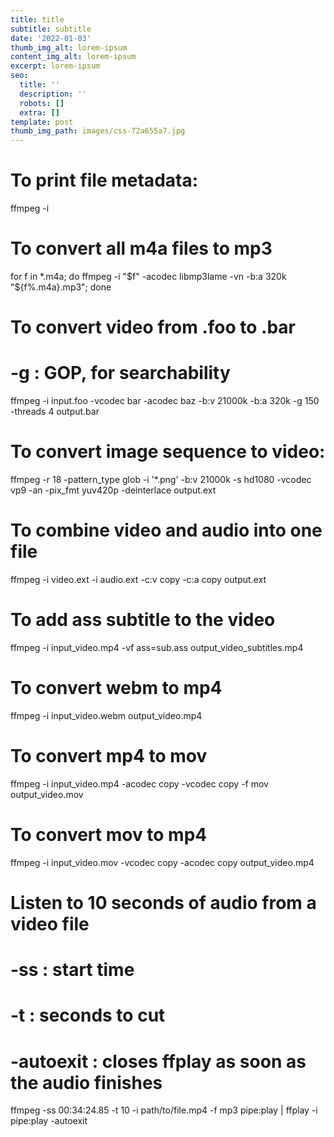 ```yaml
---
title: title
subtitle: subtitle
date: '2022-01-03'
thumb_img_alt: lorem-ipsum
content_img_alt: lorem-ipsum
excerpt: lorem-ipsum
seo:
  title: ''
  description: ''
  robots: []
  extra: []
template: post
thumb_img_path: images/css-72a655a7.jpg
---
```

# To print file metadata:

ffmpeg -i <file>

# To convert all m4a files to mp3

for f in \*.m4a; do ffmpeg -i "$f" -acodec libmp3lame -vn -b:a 320k "${f%.m4a}.mp3"; done

# To convert video from .foo to .bar

# -g : GOP, for searchability

ffmpeg -i input.foo -vcodec bar -acodec baz -b:v 21000k -b:a 320k -g 150 -threads 4 output.bar

# To convert image sequence to video:

ffmpeg -r 18 -pattern_type glob -i '\*.png' -b:v 21000k -s hd1080 -vcodec vp9 -an -pix_fmt yuv420p -deinterlace output.ext

# To combine video and audio into one file

ffmpeg -i video.ext -i audio.ext -c:v copy -c:a copy output.ext

# To add ass subtitle to the video

ffmpeg -i input_video.mp4 -vf ass=sub.ass output_video_subtitles.mp4

# To convert webm to mp4

ffmpeg -i input_video.webm output_video.mp4

# To convert mp4 to mov

ffmpeg -i input_video.mp4 -acodec copy -vcodec copy -f mov output_video.mov

# To convert mov to mp4

ffmpeg -i input_video.mov -vcodec copy -acodec copy output_video.mp4

# Listen to 10 seconds of audio from a video file

#

# -ss : start time

# -t : seconds to cut

# -autoexit : closes ffplay as soon as the audio finishes

ffmpeg -ss 00:34:24.85 -t 10 -i path/to/file.mp4 -f mp3 pipe:play | ffplay -i pipe:play -autoexit
